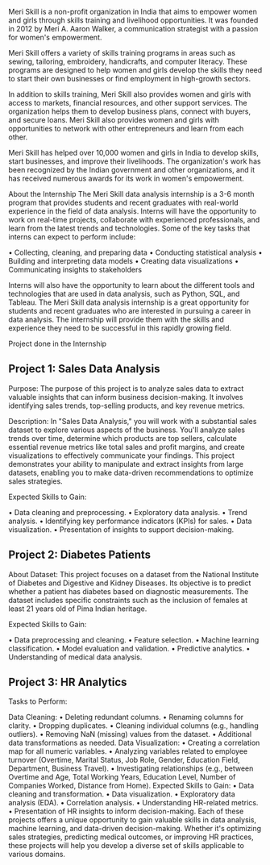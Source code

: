 Meri Skill is a non-profit organization in India that aims to empower women and girls through skills training and livelihood opportunities. It was founded in 2012 by Meri A. Aaron Walker, a communication strategist with a passion for women's empowerment.

Meri Skill offers a variety of skills training programs in areas such as sewing, tailoring, embroidery, handicrafts, and computer literacy. These programs are designed to help women and girls develop the skills they need to start their own businesses or find employment in high-growth sectors.

In addition to skills training, Meri Skill also provides women and girls with access to markets, financial resources, and other support services. The organization helps them to develop business plans, connect with buyers, and secure loans. Meri Skill also provides women and girls with opportunities to network with other entrepreneurs and learn from each other.

Meri Skill has helped over 10,000 women and girls in India to develop skills, start businesses, and improve their livelihoods. The organization's work has been recognized by the Indian government and other organizations, and it has received numerous awards for its work in women's empowerment.

About the Internship
The Meri Skill data analysis internship is a 3-6 month program that provides students and recent graduates with real-world experience in the field of data analysis. Interns will have the opportunity to work on real-time projects, collaborate with experienced professionals, and learn from the latest trends and technologies.
Some of the key tasks that interns can expect to perform include:

•	Collecting, cleaning, and preparing data
•	Conducting statistical analysis
•	Building and interpreting data models
•	Creating data visualizations
• Communicating insights to stakeholders

Interns will also have the opportunity to learn about the different tools and technologies that are used in data analysis, such as Python, SQL, and Tableau.
The Meri Skill data analysis internship is a great opportunity for students and recent graduates who are interested in pursuing a career in data analysis. The internship will provide them with the skills and experience they need to be successful in this rapidly growing field.

Project done in the Internship

## Project 1: Sales Data Analysis

Purpose: The purpose of this project is to analyze sales data to extract valuable insights that can inform business decision-making. It involves identifying sales trends, top-selling products, and key revenue metrics.

Description: In "Sales Data Analysis," you will work with a substantial sales dataset to explore various aspects of the business. You'll analyze sales trends over time, determine which products are top sellers, calculate essential revenue metrics like total sales and profit margins, and create visualizations to effectively communicate your findings. This project demonstrates your ability to manipulate and extract insights from large datasets, enabling you to make data-driven recommendations to optimize sales strategies.

Expected Skills to Gain:

•	Data cleaning and preprocessing.
•	Exploratory data analysis.
•	Trend analysis.
•	Identifying key performance indicators (KPIs) for sales.
•	Data visualization.
•	Presentation of insights to support decision-making.

## Project 2: Diabetes Patients
About Dataset: This project focuses on a dataset from the National Institute of Diabetes and Digestive and Kidney Diseases. Its objective is to predict whether a patient has diabetes based on diagnostic measurements. The dataset includes specific constraints such as the inclusion of females at least 21 years old of Pima Indian heritage.

Expected Skills to Gain:

•	Data preprocessing and cleaning.
•	Feature selection.
•	Machine learning classification.
•	Model evaluation and validation.
•	Predictive analytics.
•	Understanding of medical data analysis.

## Project 3: HR Analytics

Tasks to Perform:

Data Cleaning:
•	Deleting redundant columns.
•	Renaming columns for clarity.
•	Dropping duplicates.
•	Cleaning individual columns (e.g., handling outliers).
•	Removing NaN (missing) values from the dataset.
•	Additional data transformations as needed.
Data Visualization:
•	Creating a correlation map for all numeric variables.
•	Analyzing variables related to employee turnover (Overtime, Marital Status, Job Role, Gender, Education Field, Department, Business Travel).
•	Investigating relationships (e.g., between Overtime and Age, Total Working Years, Education Level, Number of Companies Worked, Distance from Home).
Expected Skills to Gain:
•	Data cleaning and transformation.
•	Data visualization.
•	Exploratory data analysis (EDA).
•	Correlation analysis.
•	Understanding HR-related metrics.
•	Presentation of HR insights to inform decision-making.
Each of these projects offers a unique opportunity to gain valuable skills in data analysis, machine learning, and data-driven decision-making. Whether it's optimizing sales strategies, predicting medical outcomes, or improving HR practices, these projects will help you develop a diverse set of skills applicable to various domains.
